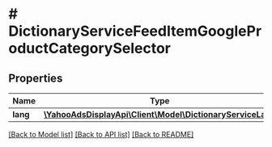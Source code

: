 # # DictionaryServiceFeedItemGoogleProductCategorySelector

## Properties

Name | Type | Description | Notes
------------ | ------------- | ------------- | -------------
**lang** | [**\YahooAdsDisplayApi\Client\Model\DictionaryServiceLang**](DictionaryServiceLang.md) |  |

[[Back to Model list]](../../README.md#models) [[Back to API list]](../../README.md#endpoints) [[Back to README]](../../README.md)
